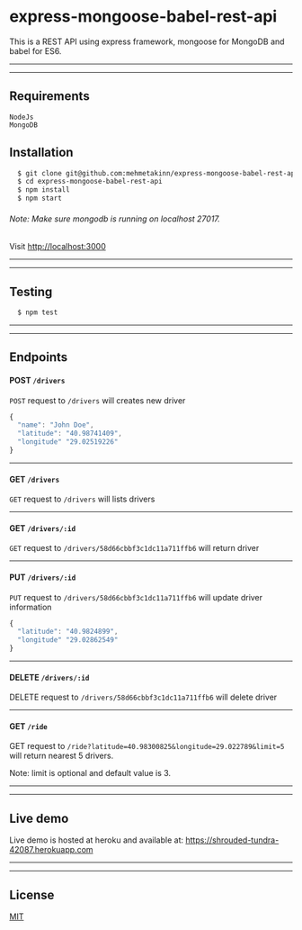 # express-mongoose-babel-rest-api

This is a REST API using express framework, mongoose for MongoDB and babel for ES6.

------
------

## Requirements
```
NodeJs
MongoDB
```

## Installation
```sh
  $ git clone git@github.com:mehmetakinn/express-mongoose-babel-rest-api.git
  $ cd express-mongoose-babel-rest-api
  $ npm install
  $ npm start
```
###### Note: Make sure mongodb is running on localhost 27017.
Visit [http://localhost:3000](http://localhost:3000)

------
------

## Testing
```sh
  $ npm test
```

------
------

## Endpoints
#### POST `/drivers`
`POST` request to `/drivers` will creates new driver
```js
{
  "name": "John Doe",
  "latitude": "40.98741409",
  "longitude" "29.02519226"
}
```

------

#### GET `/drivers`
`GET` request to `/drivers` will lists drivers

------

#### GET `/drivers/:id`
`GET` request to `/drivers/58d66cbbf3c1dc11a711ffb6` will return driver

------

#### PUT `/drivers/:id`
`PUT` request to `/drivers/58d66cbbf3c1dc11a711ffb6` will update driver information
```js
{
  "latitude": "40.9824899",
  "longitude" "29.02862549"
}
```

------

#### DELETE `/drivers/:id`
DELETE request to `/drivers/58d66cbbf3c1dc11a711ffb6` will delete driver

------

#### GET `/ride`
GET request to `/ride?latitude=40.98300825&longitude=29.022789&limit=5` will return nearest 5 drivers.

Note: limit is optional and default value is 3.

------
------

## Live demo
Live demo is hosted at heroku and available at: https://shrouded-tundra-42087.herokuapp.com

------
------

## License

[MIT](https://github.com/mehmetakinn/express-mongoose-babel-rest-api/blob/master/LICENSE)